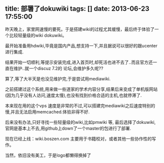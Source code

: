 title: 部署了dokuwiki
tags: []
date: 2013-06-23 17:55:00
---

昨天晚上，家里网速慢的要死。于是搭建wiki的过程尤其缓慢，最后终于体验了一个比较轻量级的wiki dokuwiki。

最开始准备用hdwiki,毕竟是国内产品,想支持一下,并且据说可以很好的跟ucenter进行集成.

结果开始一切顺利,等提示安装完成,进入首页时,却死活也进不去了..而且官方还一直在维护..就一个discuz 7.2的 论坛,会维护多久呢??

算了,等了大半天是也没见维护完,于是尝试用mediawiki.

之前搭建过这个系统,用来做一些道家的学术内容分享,结果后来变成了单机版网站(因为几乎没有人访问,速度太慢),也没有找到价格合适的主机,也就停滞了.

本来现在用的这个vps 速度是非常的不过,可以搭建完mediawiki之后速度特别的慢,并且无法启用memcached.体验非得不好.

后来没有办法,只好寻找一些轻量级的wiki,比如pmwiki 等, 最后选择了dokuwiki,官网是基本上不去,用github上down了一个master的包进行了部署.

现在已经上线：wiki.boszen.com  主要用于书籍校对，或者其他一些协作性的写作。

当然，依旧没有美工，于是logo都懒得换掉了